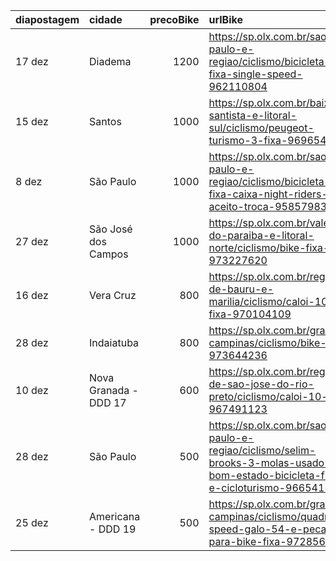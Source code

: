| diapostagem   | cidade                |   precoBike | urlBike                                                                                                                         |
|:--------------|:----------------------|------------:|:--------------------------------------------------------------------------------------------------------------------------------|
| 17 dez        | Diadema               |        1200 | https://sp.olx.com.br/sao-paulo-e-regiao/ciclismo/bicicleta-fixa-single-speed-962110804                                         |
| 15 dez        | Santos                |        1000 | https://sp.olx.com.br/baixada-santista-e-litoral-sul/ciclismo/peugeot-turismo-3-fixa-969654306                                  |
| 8 dez         | São Paulo             |        1000 | https://sp.olx.com.br/sao-paulo-e-regiao/ciclismo/bicicleta-fixa-caixa-night-riders-nao-aceito-troca-958579837                  |
| 27 dez        | São José dos Campos   |        1000 | https://sp.olx.com.br/vale-do-paraiba-e-litoral-norte/ciclismo/bike-fixa-973227620                                              |
| 16 dez        | Vera Cruz             |         800 | https://sp.olx.com.br/regiao-de-bauru-e-marilia/ciclismo/caloi-10-fixa-970104109                                                |
| 28 dez        | Indaiatuba            |         800 | https://sp.olx.com.br/grande-campinas/ciclismo/bike-fixa-973644236                                                              |
| 10 dez        | Nova Granada - DDD 17 |         600 | https://sp.olx.com.br/regiao-de-sao-jose-do-rio-preto/ciclismo/caloi-10-fixa-967491123                                          |
| 28 dez        | São Paulo             |         500 | https://sp.olx.com.br/sao-paulo-e-regiao/ciclismo/selim-brooks-3-molas-usado-bom-estado-bicicleta-fixa-e-cicloturismo-966541514 |
| 25 dez        | Americana - DDD 19    |         500 | https://sp.olx.com.br/grande-campinas/ciclismo/quadro-speed-galo-54-e-pecas-para-bike-fixa-972856730                            |